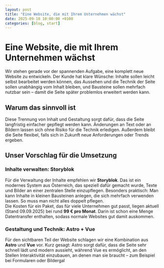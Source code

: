 ```yaml
---
layout: post
title: "Eine Website, die mit Ihrem Unternehmen wächst"
date: 2025-09-10 10:00:00 +0100
categories: [blog, start]
---
```


# Eine Website, die mit Ihrem Unternehmen wächst  

Wir stehen gerade vor der spannenden Aufgabe, eine komplett neue Website zu entwickeln. Der Kunde hat klare Wünsche: Inhalte sollen leicht selbst bearbeitet werden können, das Aussehen und die Technik der Seite sollen unabhängig vom Inhalt bleiben, und Bausteine sollen mehrfach nutzbar sein – damit die Seite später problemlos erweitert werden kann.  

## Warum das sinnvoll ist  
Diese Trennung von Inhalt und Gestaltung sorgt dafür, dass die Seite langfristig einfacher gepflegt werden kann. Änderungen an Text oder an Bildern lassen sich ohne Risiko für die Technik erledigen. Außerdem bleibt die Seite flexibel, falls sich in Zukunft neue Anforderungen oder Trends ergeben.  

## Unser Vorschlag für die Umsetzung  

### Inhalte verwalten: Storyblok  
Für die Verwaltung der Inhalte empfehlen wir **Storyblok**. Das ist ein modernes System aus Österreich, das speziell dafür gemacht wurde, Texte und Bilder an einer zentralen Stelle einzupflegen. Besonders praktisch: Man kann Inhalte in kleinen Bausteinen anlegen, die sich mehrfach verwenden lassen. So muss man nicht alles doppelt pflegen.  
Die Kosten für ein Paket, das für viele Unternehmen gut passt, liegen aktuell (Stand 09.09.2025) bei rund **99 € pro Monat**. Darin ist schon eine Menge Datentransfer enthalten, sodass normale Websites gut damit auskommen.  

### Gestaltung und Technik: Astro + Vue  
Für den sichtbaren Teil der Website schlagen wir eine Kombination aus **Astro** und **Vue** vor. Kurz gesagt: Astro sorgt dafür, dass die Seite sehr schnell lädt und modern aussieht, während Vue es ermöglicht, an den Stellen Interaktivität einzubauen, an denen man sie braucht – zum Beispiel bei Formularen oder Bildergal


